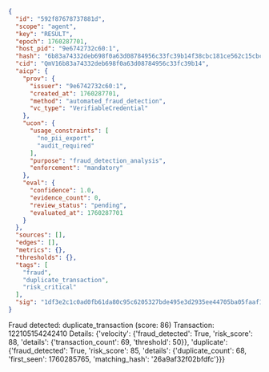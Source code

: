```json
{
  "id": "592f87678737881d",
  "scope": "agent",
  "key": "RESULT",
  "epoch": 1760287701,
  "host_pid": "9e6742732c60:1",
  "hash": "6b83a74332deb698f0a63d08784956c33fc39b14f38cbc181ce562c15cbc121d",
  "cid": "QmV16b83a74332deb698f0a63d08784956c33fc39b14",
  "aicp": {
    "prov": {
      "issuer": "9e6742732c60:1",
      "created_at": 1760287701,
      "method": "automated_fraud_detection",
      "vc_type": "VerifiableCredential"
    },
    "ucon": {
      "usage_constraints": [
        "no_pii_export",
        "audit_required"
      ],
      "purpose": "fraud_detection_analysis",
      "enforcement": "mandatory"
    },
    "eval": {
      "confidence": 1.0,
      "evidence_count": 0,
      "review_status": "pending",
      "evaluated_at": 1760287701
    }
  },
  "sources": [],
  "edges": [],
  "metrics": {},
  "thresholds": {},
  "tags": [
    "fraud",
    "duplicate_transaction",
    "risk_critical"
  ],
  "sig": "1df3e2c1c0ad0fb61da80c95c6205327bde495e3d2935ee44705ba05faaf1907"
}
```

Fraud detected: duplicate_transaction (score: 86)
Transaction: 122105154242410
Details: {'velocity': {'fraud_detected': True, 'risk_score': 88, 'details': {'transaction_count': 69, 'threshold': 50}}, 'duplicate': {'fraud_detected': True, 'risk_score': 85, 'details': {'duplicate_count': 68, 'first_seen': 1760285765, 'matching_hash': '26a9af32f02bfdfc'}}}
